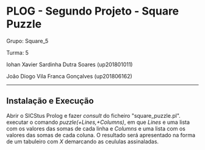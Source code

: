 # PLOG - Segundo Projeto - Square Puzzle

Grupo: Square_5

Turma: 5

Iohan Xavier Sardinha Dutra Soares (up201801011)

João Diogo Vila Franca Gonçalves (up201806162)

---

## Instalação e Execução

Abrir o SICStus Prolog e fazer _consult_ do ficheiro "square_puzzle.pl".
executar o comando _puzzle(+Lines,+Columns)_, em que _Lines_ e uma lista com os valores das somas de cada linha e _Columns_ e uma lista com os valores das somas de cada coluna.
O resultado será apresentado na forma de um tabuleiro com _X_ demarcando as ceululas assinaladas.
